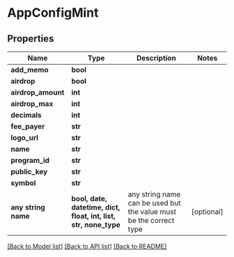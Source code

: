 # AppConfigMint


## Properties
Name | Type | Description | Notes
------------ | ------------- | ------------- | -------------
**add_memo** | **bool** |  | 
**airdrop** | **bool** |  | 
**airdrop_amount** | **int** |  | 
**airdrop_max** | **int** |  | 
**decimals** | **int** |  | 
**fee_payer** | **str** |  | 
**logo_url** | **str** |  | 
**name** | **str** |  | 
**program_id** | **str** |  | 
**public_key** | **str** |  | 
**symbol** | **str** |  | 
**any string name** | **bool, date, datetime, dict, float, int, list, str, none_type** | any string name can be used but the value must be the correct type | [optional]

[[Back to Model list]](../README.md#documentation-for-models) [[Back to API list]](../README.md#documentation-for-api-endpoints) [[Back to README]](../README.md)



